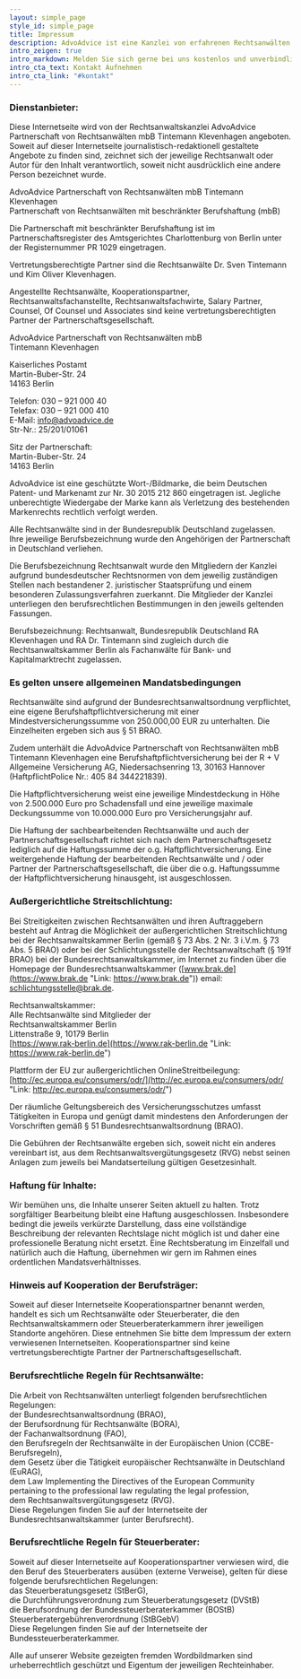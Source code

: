 ```yaml
---
layout: simple_page
style_id: simple_page
title: Impressum
description: AdvoAdvice ist eine Kanzlei von erfahrenen Rechtsanwälten aus Berlin. Unsere Gebiete sind Bank- und Kapitalmarktrecht, Schufarecht, Immobilienrecht und mehr.
intro_zeigen: true
intro_markdown: Melden Sie sich gerne bei uns kostenlos und unverbindlich.
intro_cta_text: Kontakt Aufnehmen
intro_cta_link: "#kontakt"
---
```


### Dienstanbieter:

Diese Internetseite wird von der Rechtsanwaltskanzlei AdvoAdvice Partnerschaft von Rechtsanwälten mbB Tintemann Klevenhagen angeboten. Soweit auf dieser Internetseite journalistisch-redaktionell gestaltete Angebote zu finden sind, zeichnet sich der jeweilige Rechtsanwalt oder Autor für den Inhalt verantwortlich, soweit nicht ausdrücklich eine andere Person bezeichnet wurde.

AdvoAdvice Partnerschaft von Rechtsanwälten mbB Tintemann Klevenhagen  
Partnerschaft von Rechtsanwälten mit beschränkter Berufshaftung (mbB)

Die Partnerschaft mit beschränkter Berufshaftung ist im Partnerschaftsregister des Amtsgerichtes Charlottenburg von Berlin unter der Registernummer PR 1029 eingetragen.

Vertretungsberechtigte Partner sind die Rechtsanwälte Dr. Sven Tintemann und Kim Oliver Klevenhagen.

Angestellte Rechtsanwälte, Kooperationspartner, Rechtsanwaltsfachanstellte, Rechtsanwaltsfachwirte, Salary Partner, Counsel, Of Counsel und Associates sind keine vertretungsberechtigten Partner der Partnerschaftsgesellschaft.

AdvoAdvice Partnerschaft von Rechtsanwälten mbB  
Tintemann Klevenhagen

Kaiserliches Postamt  
Martin-Buber-Str. 24  
14163 Berlin

Telefon: 030 – 921 000 40  
Telefax: 030 – 921 000 410  
E-Mail: info@advoadvice.de  
Str-Nr.: 25/201/01061  
  
Sitz der Partnerschaft:  
Martin-Buber-Str. 24  
14163 Berlin

AdvoAdvice ist eine geschützte Wort-/Bildmarke, die beim Deutschen Patent- und Markenamt zur Nr. 30 2015 212 860 eingetragen ist. Jegliche unberechtigte Wiedergabe der Marke kann als Verletzung des bestehenden Markenrechts rechtlich verfolgt werden.

Alle Rechtsanwälte sind in der Bundesrepublik Deutschland zugelassen. Ihre jeweilige Berufsbezeichnung wurde den Angehörigen der Partnerschaft in Deutschland verliehen.

Die Berufsbezeichnung Rechtsanwalt wurde den Mitgliedern der Kanzlei aufgrund bundesdeutscher Rechtsnormen von dem jeweilig zuständigen Stellen nach bestandener 2. juristischer Staatsprüfung und einem besonderen Zulassungsverfahren zuerkannt. Die Mitglieder der Kanzlei unterliegen den berufsrechtlichen Bestimmungen in den jeweils geltenden Fassungen.

Berufsbezeichnung: Rechtsanwalt, Bundesrepublik Deutschland RA Klevenhagen und RA Dr. Tintemann sind zugleich durch die Rechtsanwaltskammer Berlin als Fachanwälte für Bank- und Kapitalmarktrecht zugelassen.

### Es gelten unsere allgemeinen Mandatsbedingungen

Rechtsanwälte sind aufgrund der Bundesrechtsanwaltsordnung verpflichtet, eine eigene Berufshaftpflichtversicherung mit einer Mindestversicherungssumme von 250.000,00 EUR zu unterhalten. Die Einzelheiten ergeben sich aus § 51 BRAO.

Zudem unterhält die AdvoAdvice Partnerschaft von Rechtsanwälten mbB Tintemann Klevenhagen eine Berufshaftpflichtversicherung bei der R + V Allgemeine Versicherung AG, Niedersachsenring 13, 30163 Hannover (HaftpflichtPolice Nr.: 405 84 344221839).

Die Haftpflichtversicherung weist eine jeweilige Mindestdeckung in Höhe von 2.500.000 Euro pro Schadensfall und eine jeweilige maximale Deckungssumme von 10.000.000 Euro pro Versicherungsjahr auf.

Die Haftung der sachbearbeitenden Rechtsanwälte und auch der Partnerschaftsgesellschaft richtet sich nach dem Partnerschaftsgesetz lediglich auf die Haftungssumme der o.g. Haftpflichtversicherung. Eine weitergehende Haftung der bearbeitenden Rechtsanwälte und / oder Partner der Partnerschaftsgesellschaft, die über die o.g. Haftungssumme der Haftpflichtversicherung hinausgeht, ist ausgeschlossen.

### Außergerichtliche Streitschlichtung:

Bei Streitigkeiten zwischen Rechtsanwälten und ihren Auftraggebern besteht auf Antrag die Möglichkeit der außergerichtlichen Streitschlichtung bei der Rechtsanwaltskammer Berlin (gemäß § 73 Abs. 2 Nr. 3 i.V.m. § 73 Abs. 5 BRAO) oder bei der Schlichtungsstelle der Rechtsanwaltschaft (§ 191f BRAO) bei der Bundesrechtsanwaltskammer, im Internet zu finden über die Homepage der Bundes­rechtsanwaltskammer ([www.brak.de](https://www.brak.de "Link: https://www.brak.de")) email: schlichtungsstelle@brak.de.

Rechtsanwaltskammer:  
Alle Rechtsanwälte sind Mitglieder der  
Rechtsanwaltskammer Berlin  
Littenstraße 9, 10179 Berlin  
[https://www.rak-berlin.de](https://www.rak-berlin.de "Link: https://www.rak-berlin.de")

Plattform der EU zur außergerichtlichen OnlineStreitbeilegung: [http://ec.europa.eu/consumers/odr/](http://ec.europa.eu/consumers/odr/ "Link: http://ec.europa.eu/consumers/odr/")

Der räumliche Geltungsbereich des Versicherungsschutzes umfasst Tätigkeiten in Europa und genügt damit mindestens den Anforderungen der Vorschriften gemäß § 51 Bundesrechtsanwaltsordnung (BRAO).

Die Gebühren der Rechtsanwälte ergeben sich, soweit nicht ein anderes vereinbart ist, aus dem Rechtsanwaltsvergütungsgesetz (RVG) nebst seinen Anlagen zum jeweils bei Mandatserteilung gültigen Gesetzesinhalt.

### Haftung für Inhalte:

Wir bemühen uns, die Inhalte unserer Seiten aktuell zu halten. Trotz sorgfältiger Bearbeitung bleibt eine Haftung ausgeschlossen. Insbesondere bedingt die jeweils verkürzte Darstellung, dass eine vollständige Beschreibung der relevanten Rechtslage nicht möglich ist und daher eine professionelle Beratung nicht ersetzt. Eine Rechtsberatung im Einzelfall und natürlich auch die Haftung, übernehmen wir gern im Rahmen eines ordentlichen Mandatsverhältnisses.

### Hinweis auf Kooperation der Berufsträger:

Soweit auf dieser Internetseite Kooperationspartner benannt werden, handelt es sich um Rechtsanwälte oder Steuerberater, die den Rechtsanwaltskammern oder Steuerberaterkammern ihrer jeweiligen Standorte angehören. Diese entnehmen Sie bitte dem Impressum der extern verwiesenen Internetseiten. Kooperationspartner sind keine vertretungsberechtigte Partner der Partnerschaftsgesellschaft.

### Berufsrechtliche Regeln für Rechtsanwälte:

Die Arbeit von Rechtsanwälten unterliegt folgenden berufsrechtlichen Regelungen:  
der Bundesrechtsanwaltsordnung (BRAO),  
der Berufsordnung für Rechtsanwälte (BORA),  
der Fachanwaltsordnung (FAO),  
den Berufsregeln der Rechtsanwälte in der Europäischen Union (CCBE-Berufsregeln),  
dem Gesetz über die Tätigkeit europäischer Rechtsanwälte in Deutschland (EuRAG),  
dem Law Implementing the Directives of the European Community pertaining to the professional law regulating the legal profession,  
dem Rechtsanwaltsvergütungsgesetz (RVG).  
Diese Regelungen finden Sie auf der Internetseite der Bundesrechtsanwaltskammer (unter Berufsrecht).

### Berufsrechtliche Regeln für Steuerberater:

Soweit auf dieser Internetseite auf Kooperationspartner verwiesen wird, die den Beruf des Steuerberaters ausüben (externe Verweise), gelten für diese folgende berufsrechtlichen Regelungen:  
das Steuerberatungsgesetz (StBerG),  
die Durchführungsverordnung zum Steuerberatungsgesetz (DVStB)  
die Berufsordnung der Bundessteuerberaterkammer (BOStB)  
Steuerberatergebührenverordnung (StBGebV)  
Diese Regelungen finden Sie auf der Internetseite der Bundessteuerberaterkammer.

Alle auf unserer Website gezeigten fremden Wordbildmarken sind urheberrechtlich geschützt und Eigentum der jeweiligen Rechteinhaber.